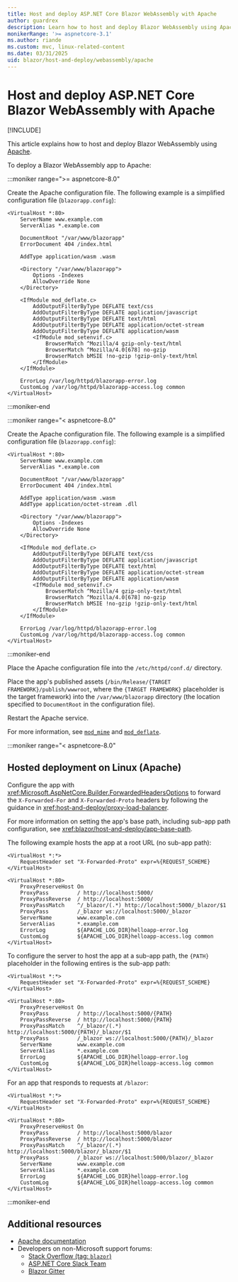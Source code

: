 ```yaml
---
title: Host and deploy ASP.NET Core Blazor WebAssembly with Apache
author: guardrex
description: Learn how to host and deploy Blazor WebAssembly using Apache.
monikerRange: '>= aspnetcore-3.1'
ms.author: riande
ms.custom: mvc, linux-related-content
ms.date: 03/31/2025
uid: blazor/host-and-deploy/webassembly/apache
---
```

# Host and deploy ASP.NET Core Blazor WebAssembly with Apache

[!INCLUDE[](~/includes/not-latest-version.md)]

This article explains how to host and deploy Blazor WebAssembly using [Apache](https://www.apache.org/).

To deploy a Blazor WebAssembly app to Apache:

:::moniker range=">= aspnetcore-8.0"

Create the Apache configuration file. The following example is a simplified configuration file (`blazorapp.config`):

```
<VirtualHost *:80>
    ServerName www.example.com
    ServerAlias *.example.com

    DocumentRoot "/var/www/blazorapp"
    ErrorDocument 404 /index.html

    AddType application/wasm .wasm

    <Directory "/var/www/blazorapp">
        Options -Indexes
        AllowOverride None
    </Directory>

    <IfModule mod_deflate.c>
        AddOutputFilterByType DEFLATE text/css
        AddOutputFilterByType DEFLATE application/javascript
        AddOutputFilterByType DEFLATE text/html
        AddOutputFilterByType DEFLATE application/octet-stream
        AddOutputFilterByType DEFLATE application/wasm
        <IfModule mod_setenvif.c>
            BrowserMatch ^Mozilla/4 gzip-only-text/html
            BrowserMatch ^Mozilla/4.0[678] no-gzip
            BrowserMatch bMSIE !no-gzip !gzip-only-text/html
        </IfModule>
    </IfModule>

    ErrorLog /var/log/httpd/blazorapp-error.log
    CustomLog /var/log/httpd/blazorapp-access.log common
</VirtualHost>
```

:::moniker-end

:::moniker range="< aspnetcore-8.0"

Create the Apache configuration file. The following example is a simplified configuration file (`blazorapp.config`):

```
<VirtualHost *:80>
    ServerName www.example.com
    ServerAlias *.example.com

    DocumentRoot "/var/www/blazorapp"
    ErrorDocument 404 /index.html

    AddType application/wasm .wasm
    AddType application/octet-stream .dll

    <Directory "/var/www/blazorapp">
        Options -Indexes
        AllowOverride None
    </Directory>

    <IfModule mod_deflate.c>
        AddOutputFilterByType DEFLATE text/css
        AddOutputFilterByType DEFLATE application/javascript
        AddOutputFilterByType DEFLATE text/html
        AddOutputFilterByType DEFLATE application/octet-stream
        AddOutputFilterByType DEFLATE application/wasm
        <IfModule mod_setenvif.c>
            BrowserMatch ^Mozilla/4 gzip-only-text/html
            BrowserMatch ^Mozilla/4.0[678] no-gzip
            BrowserMatch bMSIE !no-gzip !gzip-only-text/html
        </IfModule>
    </IfModule>

    ErrorLog /var/log/httpd/blazorapp-error.log
    CustomLog /var/log/httpd/blazorapp-access.log common
</VirtualHost>
```

:::moniker-end

Place the Apache configuration file into the `/etc/httpd/conf.d/` directory.

Place the app's published assets (`/bin/Release/{TARGET FRAMEWORK}/publish/wwwroot`, where the `{TARGET FRAMEWORK}` placeholder is the target framework) into the `/var/www/blazorapp` directory (the location specified to `DocumentRoot` in the configuration file).

Restart the Apache service.

For more information, see [`mod_mime`](https://httpd.apache.org/docs/2.4/mod/mod_mime.html) and [`mod_deflate`](https://httpd.apache.org/docs/current/mod/mod_deflate.html).

:::moniker range="< aspnetcore-8.0"

## Hosted deployment on Linux (Apache)

Configure the app with <xref:Microsoft.AspNetCore.Builder.ForwardedHeadersOptions> to forward the `X-Forwarded-For` and `X-Forwarded-Proto` headers by following the guidance in <xref:host-and-deploy/proxy-load-balancer>.

For more information on setting the app's base path, including sub-app path configuration, see <xref:blazor/host-and-deploy/app-base-path>.

The following example hosts the app at a root URL (no sub-app path):

```
<VirtualHost *:*>
    RequestHeader set "X-Forwarded-Proto" expr=%{REQUEST_SCHEME}
</VirtualHost>

<VirtualHost *:80>
    ProxyPreserveHost On
    ProxyPass         / http://localhost:5000/
    ProxyPassReverse  / http://localhost:5000/
    ProxyPassMatch    ^/_blazor/(.*) http://localhost:5000/_blazor/$1
    ProxyPass         /_blazor ws://localhost:5000/_blazor
    ServerName        www.example.com
    ServerAlias       *.example.com
    ErrorLog          ${APACHE_LOG_DIR}helloapp-error.log
    CustomLog         ${APACHE_LOG_DIR}helloapp-access.log common
</VirtualHost>
```

To configure the server to host the app at a sub-app path, the `{PATH}` placeholder in the following entires is the sub-app path:

```
<VirtualHost *:*>
    RequestHeader set "X-Forwarded-Proto" expr=%{REQUEST_SCHEME}
</VirtualHost>

<VirtualHost *:80>
    ProxyPreserveHost On
    ProxyPass         / http://localhost:5000/{PATH}
    ProxyPassReverse  / http://localhost:5000/{PATH}
    ProxyPassMatch    ^/_blazor/(.*) http://localhost:5000/{PATH}/_blazor/$1
    ProxyPass         /_blazor ws://localhost:5000/{PATH}/_blazor
    ServerName        www.example.com
    ServerAlias       *.example.com
    ErrorLog          ${APACHE_LOG_DIR}helloapp-error.log
    CustomLog         ${APACHE_LOG_DIR}helloapp-access.log common
</VirtualHost>
```

For an app that responds to requests at `/blazor`:

```
<VirtualHost *:*>
    RequestHeader set "X-Forwarded-Proto" expr=%{REQUEST_SCHEME}
</VirtualHost>

<VirtualHost *:80>
    ProxyPreserveHost On
    ProxyPass         / http://localhost:5000/blazor
    ProxyPassReverse  / http://localhost:5000/blazor
    ProxyPassMatch    ^/_blazor/(.*) http://localhost:5000/blazor/_blazor/$1
    ProxyPass         /_blazor ws://localhost:5000/blazor/_blazor
    ServerName        www.example.com
    ServerAlias       *.example.com
    ErrorLog          ${APACHE_LOG_DIR}helloapp-error.log
    CustomLog         ${APACHE_LOG_DIR}helloapp-access.log common
</VirtualHost>
```

:::moniker-end

## Additional resources

* [Apache documentation](https://httpd.apache.org/docs/current/mod/mod_proxy.html)
* Developers on non-Microsoft support forums:
  * [Stack Overflow (tag: `blazor`)](https://stackoverflow.com/questions/tagged/blazor)
  * [ASP.NET Core Slack Team](https://join.slack.com/t/aspnetcore/shared_invite/zt-1mv5487zb-EOZxJ1iqb0A0ajowEbxByQ)
  * [Blazor Gitter](https://gitter.im/aspnet/Blazor)
